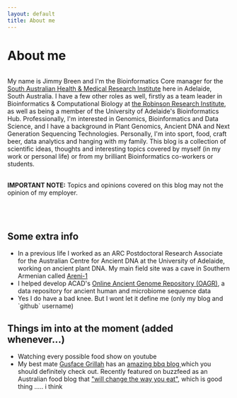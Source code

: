 ```yaml
---
layout: default
title: About me
---
```


<div class="post">
<h1 class="pageTitle">About me</h1>
<img src="{{ '/assets/img/me.jpg' | prepend: site.baseurl }}" alt="">
<p class="intro">My name is Jimmy Breen and I'm the Bioinformatics Core manager for the <a href="https://www.sahmri.org/">South Australian Health & Medical Research Institute</a> here in Adelaide, South Australia.
I have a few other roles as well, firstly as a team leader in Bioinformatics & Computational Biology at <a href="https://www.adelaide.edu.au/robinson-research-institute/"> the Robinson Research Institute</a>, as well as being a member of the University of Adelaide's Bioinformatics Hub.
Professionally, I'm interested in Genomics, Bioinformatics and Data Science, and I have a background in Plant Genomics, Ancient DNA and Next Generation Sequencing Technologies.
Personally, I'm into sport, food, craft beer, data analytics and hanging with my family.
This blog is a collection of scientific ideas, thoughts and interesting topics covered by myself (in my work or personal life) or from my brilliant Bioinformatics co-workers or students.

<br>
<br>

<b>IMPORTANT NOTE:</b> Topics and opinions covered on this blog may not the opinion of my employer.

<br>
<br>

<h2>Some extra info</h2>

<ul>
<li>In a previous life I worked as an ARC Postdoctoral Research Associate for the Australian Centre for Ancient DNA at the University of Adelaide, working on ancient plant DNA. My main field site was a cave in Southern Armenian called <a href="https://en.wikipedia.org/wiki/Areni-1_cave_complex"> Areni-1 </a></li>
<li>I helped develop ACAD's <a href="https://www.oagr.org.au"> Online Ancient Genome Repository (OAGR)</a>, a data repository for ancient human and microbiome sequence data</li>
<li>Yes I do have a bad knee. But I wont let it define me (only my blog and `github` username)</li>
</ul>

<h2>Things im into at the moment (added whenever...)</h2>
<ul>
<li> Watching every possible food show on youtube </li>
<li>My best mate <a href="https://www.facebook.com/gusfacegrillah"> Gusface Grillah</a> has an <a href="http://gusfacegrillah.com/"> amazing bbq blog </a> which you should definitely check out. Recently featured on buzzfeed as an Australian food blog that  <a href="http://www.buzzfeed.com/gyanyankovich/the-best-australian-food-blogs"> "will change the way you eat"</a>, which is good thing ..... i think </li>
</ul>
